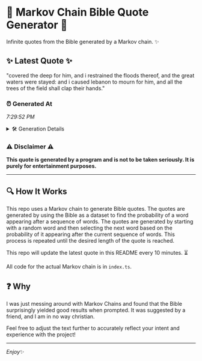 # 📖 Markov Chain Bible Quote Generator 📖

Infinite quotes from the Bible generated by a Markov chain. ✨

## ✨ Latest Quote ✨
"covered the deep for him, and i restrained the floods thereof, and the great waters were stayed: and i caused lebanon to mourn for him, and all the trees of the field shall clap their hands."

### ⏰ Generated At
*7:29:52 PM*

<details>
    <summary>🛠️ Generation Details</summary>
    <p>
        <strong>🌱 Seed:</strong> covered<br>
        <strong>🔄 Iterations:</strong> 35<br>
        <strong>📜 Context History:</strong><br>[ covered ]: the<br>[ covered, the ]: deep<br>[ covered, the, deep ]: for<br>[ covered, the, deep, for ]: him,<br>[ covered, the, deep, for, him, ]: and<br>[ covered, the, deep, for, him,, and ]: i<br>[ the, deep, for, him,, and, i ]: restrained<br>[ deep, for, him,, and, i, restrained ]: the<br>[ for, him,, and, i, restrained, the ]: floods<br>[ him,, and, i, restrained, the, floods ]: thereof,<br>[ and, i, restrained, the, floods, thereof, ]: and<br>[ i, restrained, the, floods, thereof,, and ]: the<br>[ restrained, the, floods, thereof,, and, the ]: great<br>[ the, floods, thereof,, and, the, great ]: waters<br>[ floods, thereof,, and, the, great, waters ]: were<br>[ thereof,, and, the, great, waters, were ]: stayed:<br>[ and, the, great, waters, were, stayed: ]: and<br>[ the, great, waters, were, stayed:, and ]: i<br>[ great, waters, were, stayed:, and, i ]: caused<br>[ waters, were, stayed:, and, i, caused ]: lebanon<br>[ were, stayed:, and, i, caused, lebanon ]: to<br>[ stayed:, and, i, caused, lebanon, to ]: mourn<br>[ and, i, caused, lebanon, to, mourn ]: for<br>[ i, caused, lebanon, to, mourn, for ]: him,<br>[ caused, lebanon, to, mourn, for, him, ]: and<br>[ lebanon, to, mourn, for, him,, and ]: all<br>[ to, mourn, for, him,, and, all ]: the<br>[ mourn, for, him,, and, all, the ]: trees<br>[ for, him,, and, all, the, trees ]: of<br>[ him,, and, all, the, trees, of ]: the<br>[ and, all, the, trees, of, the ]: field<br>[ all, the, trees, of, the, field ]: shall<br>[ the, trees, of, the, field, shall ]: clap<br>[ trees, of, the, field, shall, clap ]: their<br>[ of, the, field, shall, clap, their ]: hands.<br>
    </p>
</details>

### ⚠️ Disclaimer ⚠️
**This quote is generated by a program and is not to be taken seriously. It is purely for entertainment purposes.**

---

## 🔍 How It Works

This repo uses a Markov chain to generate Bible quotes. The quotes are generated by using the Bible as a dataset to find the probability of a word appearing after a sequence of words. The quotes are generated by starting with a random word and then selecting the next word based on the probability of it appearing after the current sequence of words. This process is repeated until the desired length of the quote is reached.

This repo will update the latest quote in this README every 10 minutes. ⏳

All code for the actual Markov chain is in `index.ts`.

## ❓ Why

I was just messing around with Markov Chains and found that the Bible surprisingly yielded good results when prompted. 
It was suggested by a friend, and I am in no way christian.

Feel free to adjust the text further to accurately reflect your intent and experience with the project!

---

*Enjoy*✨
